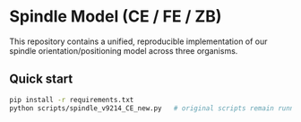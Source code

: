 # Spindle Model (CE / FE / ZB)

This repository contains a unified, reproducible implementation of our spindle orientation/positioning model across three organisms.

## Quick start
```bash
pip install -r requirements.txt
python scripts/spindle_v9214_CE_new.py   # original scripts remain runnable
